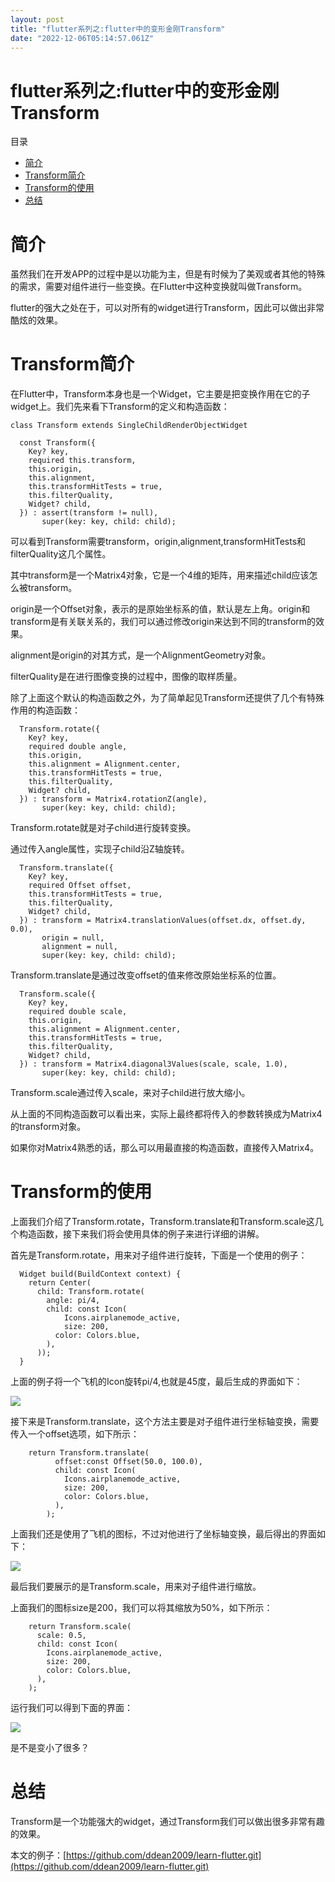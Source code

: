 ```yaml
---
layout: post
title: "flutter系列之:flutter中的变形金刚Transform"
date: "2022-12-06T05:14:57.061Z"
---
```

flutter系列之:flutter中的变形金刚Transform
=================================

目录

*   [简介](#简介)
*   [Transform简介](#transform简介)
*   [Transform的使用](#transform的使用)
*   [总结](#总结)

简介
==

虽然我们在开发APP的过程中是以功能为主，但是有时候为了美观或者其他的特殊的需求，需要对组件进行一些变换。在Flutter中这种变换就叫做Transform。

flutter的强大之处在于，可以对所有的widget进行Transform，因此可以做出非常酷炫的效果。

Transform简介
===========

在Flutter中，Transform本身也是一个Widget，它主要是把变换作用在它的子widget上。我们先来看下Transform的定义和构造函数：

    class Transform extends SingleChildRenderObjectWidget
    
      const Transform({
        Key? key,
        required this.transform,
        this.origin,
        this.alignment,
        this.transformHitTests = true,
        this.filterQuality,
        Widget? child,
      }) : assert(transform != null),
           super(key: key, child: child);
    

可以看到Transform需要transform，origin,alignment,transformHitTests和filterQuality这几个属性。

其中transform是一个Matrix4对象，它是一个4维的矩阵，用来描述child应该怎么被transform。

origin是一个Offset对象，表示的是原始坐标系的值，默认是左上角。origin和transform是有关联关系的，我们可以通过修改origin来达到不同的transform的效果。

alignment是origin的对其方式，是一个AlignmentGeometry对象。

filterQuality是在进行图像变换的过程中，图像的取样质量。

除了上面这个默认的构造函数之外，为了简单起见Transform还提供了几个有特殊作用的构造函数：

      Transform.rotate({
        Key? key,
        required double angle,
        this.origin,
        this.alignment = Alignment.center,
        this.transformHitTests = true,
        this.filterQuality,
        Widget? child,
      }) : transform = Matrix4.rotationZ(angle),
           super(key: key, child: child);
    

Transform.rotate就是对子child进行旋转变换。

通过传入angle属性，实现子child沿Z轴旋转。

      Transform.translate({
        Key? key,
        required Offset offset,
        this.transformHitTests = true,
        this.filterQuality,
        Widget? child,
      }) : transform = Matrix4.translationValues(offset.dx, offset.dy, 0.0),
           origin = null,
           alignment = null,
           super(key: key, child: child);
    

Transform.translate是通过改变offset的值来修改原始坐标系的位置。

      Transform.scale({
        Key? key,
        required double scale,
        this.origin,
        this.alignment = Alignment.center,
        this.transformHitTests = true,
        this.filterQuality,
        Widget? child,
      }) : transform = Matrix4.diagonal3Values(scale, scale, 1.0),
           super(key: key, child: child);
    

Transform.scale通过传入scale，来对子child进行放大缩小。

从上面的不同构造函数可以看出来，实际上最终都将传入的参数转换成为Matrix4的transform对象。

如果你对Matrix4熟悉的话，那么可以用最直接的构造函数，直接传入Matrix4。

Transform的使用
============

上面我们介绍了Transform.rotate，Transform.translate和Transform.scale这几个构造函数，接下来我们将会使用具体的例子来进行详细的讲解。

首先是Transform.rotate，用来对子组件进行旋转，下面是一个使用的例子：

      Widget build(BuildContext context) {
        return Center(
          child: Transform.rotate(
            angle: pi/4,
            child: const Icon(
                Icons.airplanemode_active,
                size: 200,
              color: Colors.blue,
            ),
          ));
      }
    

上面的例子将一个飞机的Icon旋转pi/4,也就是45度，最后生成的界面如下：

![](https://img-blog.csdnimg.cn/f39c0c23e19f456c840043ac29a2a3ee.png)

接下来是Transform.translate，这个方法主要是对子组件进行坐标轴变换，需要传入一个offset选项，如下所示：

        return Transform.translate(
              offset:const Offset(50.0, 100.0),
              child: const Icon(
                Icons.airplanemode_active,
                size: 200,
                color: Colors.blue,
              ),
            );
    

上面我们还是使用了飞机的图标，不过对他进行了坐标轴变换，最后得出的界面如下：

![](https://img-blog.csdnimg.cn/d3d3bf16e6154e0a9697fa7fe3b46c23.png)

最后我们要展示的是Transform.scale，用来对子组件进行缩放。

上面我们的图标size是200，我们可以将其缩放为50%，如下所示：

        return Transform.scale(
          scale: 0.5,
          child: const Icon(
            Icons.airplanemode_active,
            size: 200,
            color: Colors.blue,
          ),
        );
    

运行我们可以得到下面的界面：

![](https://img-blog.csdnimg.cn/b4b0d76e7f34404d830c1104abb4922e.png)

是不是变小了很多？

总结
==

Transform是一个功能强大的widget，通过Transform我们可以做出很多非常有趣的效果。

本文的例子：[https://github.com/ddean2009/learn-flutter.git](https://github.com/ddean2009/learn-flutter.git)